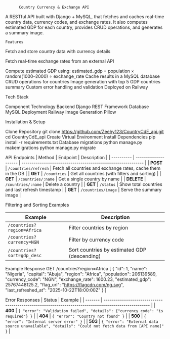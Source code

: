           Country Currency & Exchange API

A RESTful API built with Django + MySQL, that fetches and caches real-time country data, currency codes, and exchange rates.
It also computes estimated GDP for each country, provides CRUD operations, and generates a summary image.

    Features

Fetch and store country data with currency details

Fetch real-time exchange rates from an external API

Compute estimated GDP using:
  estimated_gdp = population × random(1000–2000) ÷ exchange_rate
Cache results in a MySQL database
CRUD operations for countries
Image generation with top 5 GDP countries summary
Custom error handling and validation
Deployed on Railway

Tech Stack 

Component	                      Technology
Backend	                          Django REST Framework
Database	                         MySQL
Deployment                        Railway
Image Generation                 	Pillow

Installation & Setup

Clone Repository
  git clone https://github.com/Zeehy123/CountryCdE_api.git
  cd CountryCdE_api
Create Virtual Environment
Install Dependencies
  pip install -r requirements.txt
Database migrations
    python manage.py makemigrations
    python manage.py migrate


API Endpoints
| Method     | Endpoint             | Description                                                  |
| ---------- | -------------------- | ------------------------------------------------------------ |
| **POST**   | `/countries/refresh` | Fetch all countries and exchange rates, cache them in the DB |
| **GET**    | `/countries`         | Get all countries (with filters and sorting)                 |
| **GET**    | `/countries/:name`   | Get a single country by name                                 |
| **DELETE** | `/countries/:name`   | Delete a country                                             |
| **GET**    | `/status`            | Show total countries and last refresh timestamp              |
| **GET**    | `/countries/image`   | Serve the summary image                                      |


Filtering and Sorting Examples

| Example                    | Description                                  |
| -------------------------- | -------------------------------------------- |
| `/countries?region=Africa` | Filter countries by region                   |
| `/countries?currency=NGN`  | Filter by currency code                      |
| `/countries?sort=gdp_desc` | Sort countries by estimated GDP (descending) |


Example Response
GET /countries?region=Africa
    [
  {
    "id": 1,
    "name": "Nigeria",
    "capital": "Abuja",
    "region": "Africa",
    "population": 206139589,
    "currency_code": "NGN",
    "exchange_rate": 1600.23,
    "estimated_gdp": 25767448125.2,
    "flag_url": "https://flagcdn.com/ng.svg",
    "last_refreshed_at": "2025-10-22T18:00:00Z"
  }
]


Error Responses
| Status  | Example                                                                                              |
| ------- | ---------------------------------------------------------------------------------------------------- |
| **400** | `{ "error": "Validation failed", "details": {"currency_code": "is required"} }`                      |
| **404** | `{ "error": "Country not found" }`                                                                   |
| **500** | `{ "error": "Internal server error" }`                                                               |
| **503** | `{ "error": "External data source unavailable", "details": "Could not fetch data from [API name]" }` |
